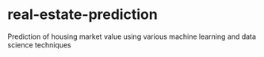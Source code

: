 # real-estate-prediction
Prediction of housing market value using various machine learning and data science techniques
